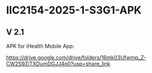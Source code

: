 # IIC2154-2025-1-S3G1-APK
## V 2.1
APK for iHealth Mobile App:

https://drive.google.com/drive/folders/16mk03Ufwmp_Z-CW2S9ZiTXDumDGJJ4o0?usp=share_link
